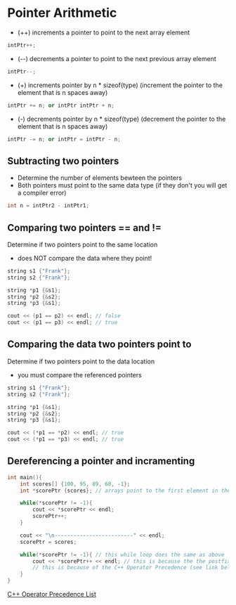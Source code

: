 # Pointer Arithmetic

- (++) increments a pointer to point to the next array element
```cpp
intPtr++;
```

- (--) decrements a pointer to point to the next previous array element
```cpp
intPtr--;
```

- (+) increments pointer by n * sizeof(type) (increment the pointer to the element that is n spaces away)
```cpp
intPtr += n; or intPtr intPtr + n;
```

- (-) decrements pointer by n * sizeof(type) (decrement the pointer to the element that is n spaces away)
```cpp
intPtr -= n; or intPtr = intPtr - n;
```


## Subtracting two pointers

- Determine the number of elements bewteen the pointers
- Both pointers must point to the same data type (if they don't you will get a compiler error)
```cpp
int n = intPtr2 - intPtr1;
```


## Comparing two pointers == and !=

Determine if two pointers point to the same location
- does NOT compare the data where they point!

```cpp
string s1 {"Frank"};
string s2 {"Frank"};

string *p1 {&s1};
string *p2 {&s2};
string *p3 {&s1};

cout << (p1 == p2) << endl; // false
cout << (p1 == p3) << endl; // true
```


## Comparing the data two pointers point to

Determine if two pointers point to the data location
- you must compare the referenced pointers

```cpp
string s1 {"Frank"};
string s2 {"Frank"};

string *p1 {&s1};
string *p2 {&s2};
string *p3 {&s1};

cout << (*p1 == *p2) << endl; // true
cout << (*p1 == *p3) << endl; // true
```

## Dereferencing a pointer and incramenting

```cpp
int main(){
    int scores[] {100, 95, 89, 68, -1};
    int *scorePtr {scores}; // arrays point to the first element in the list

    while(*scorePtr != -1){
        cout << *scorePtr << endl;
        scorePtr++;
    }

    cout << "\n-------------------------" << endl;
    scorePtr = scores;

    while(*scorePtr != -1){ // this while loop does the same as above
        cout << *scorePtr++ << endl; // this is because the the postfix increment runs first(before the pointer is dereferenced) and only adds to the address after the line is run
        // this is because of the C++ Operator Precedence (see link below)
    }
}
```
[C++ Operator Precedence List](https://en.cppreference.com/w/cpp/language/operator_precedence)